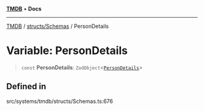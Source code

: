 [**TMDB**](../../../README.md) • **Docs**

***

[TMDB](../../../README.md) / [structs/Schemas](../README.md) / PersonDetails

# Variable: PersonDetails

> `const` **PersonDetails**: `ZodObject`\<[`PersonDetails`](../type-aliases/PersonDetails.md)\>

## Defined in

src/systems/tmdb/structs/Schemas.ts:676

